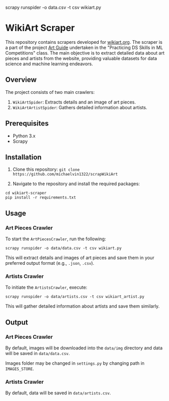 scrapy runspider -o data.csv -t csv wikiart.py

# WikiArt Scraper

This repository contains scrapers developed for 
[wikiart.org](https://www.wikiart.org/). The scraper is a part of the 
project [Art Guide](https://github.com/aguschin/art-guide) undertaken in 
the "Practicing DS Skills in ML Competitions" 
class. The main objective is to extract detailed data about art pieces and artists from the website, providing valuable datasets for data science and machine learning endeavors.

## Overview

The project consists of two main crawlers:

1. `WikiArtSpider`: Extracts details and an image of art pieces.
2. `WikiArtArtistSpider`: Gathers detailed information about artists.

## Prerequisites

- Python 3.x
- Scrapy

## Installation

1. Clone this repository:
`git clone https://github.com/michaelvin1322/scrapWikiArt`

2. Navigate to the repository and install the required packages:

`cd wikiart-scraper`\
`pip install -r requirements.txt`

## Usage

### Art Pieces Crawler

To start the `ArtPiecesCrawler`, run the following:

`scrapy runspider -o data/data.csv -t csv wikiart.py`

This will extract details and images of art pieces and save them in your preferred output format (e.g., `.json`, `.csv`).

### Artists Crawler

To initiate the `ArtistsCrawler`, execute:

`scrapy runspider -o data/artists.csv -t csv wikiart_artist.py`

This will gather detailed information about artists and save them similarly.

## Output

### Art Pieces Crawler

By default, images will be downloaded into the `data/img` directory and 
data will be saved in `data/data.csv`. 

Images folder may be changed in `settings.py` by changing path in 
`IMAGES_STORE`.

### Artists Crawler

By default, data will be saved in `data/artists.csv`.

